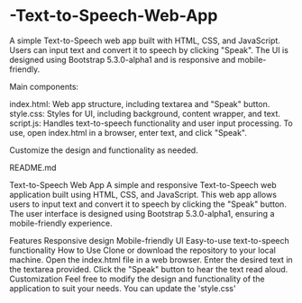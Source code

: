 # -Text-to-Speech-Web-App
 
  A simple Text-to-Speech web app built with HTML, CSS, and JavaScript. Users can input text and convert it to speech by clicking "Speak". The UI is designed using Bootstrap 5.3.0-alpha1 and is responsive and mobile-friendly.

Main components:

index.html: Web app structure, including textarea and "Speak" button.
style.css: Styles for UI, including background, content wrapper, and text.
script.js: Handles text-to-speech functionality and user input processing.
To use, open index.html in a browser, enter text, and click "Speak".

Customize the design and functionality as needed.

README.md

Text-to-Speech Web App
A simple and responsive Text-to-Speech web application built using HTML, CSS, and JavaScript. This web app allows users to input text and convert it to speech by clicking the "Speak" button. The user interface is designed using Bootstrap 5.3.0-alpha1, ensuring a mobile-friendly experience.

Features
Responsive design
Mobile-friendly UI
Easy-to-use text-to-speech functionality
How to Use
Clone or download the repository to your local machine.
Open the index.html file in a web browser.
Enter the desired text in the textarea provided.
Click the "Speak" button to hear the text read aloud.
Customization
Feel free to modify the design and functionality of the application to suit your needs. You can update the 'style.css'
